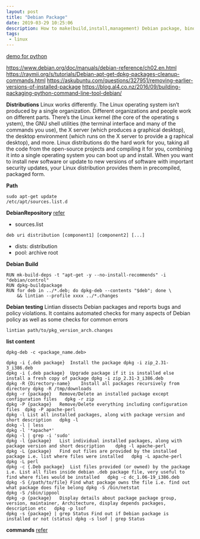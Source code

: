 ```yaml
---
layout: post
title: "Debian Package"
date: 2019-03-29 10:25:06
description: How to make(build,install,management) Debian package, binoic, distributions
tags:
 - linux
---
```


[demo for python](http://fosshelp.blogspot.com/2014/04/how-to-create-debian-package-for-python.html)



https://www.debian.org/doc/manuals/debian-reference/ch02.en.html
https://raymii.org/s/tutorials/Debian-apt-get-dpkg-packages-cleanup-commands.html
https://askubuntu.com/questions/327951/removing-earlier-versions-of-installed-package
https://blog.al4.co.nz/2016/09/building-packaging-python-command-line-tool-debian/

**Distributions**
Linux works differently. The Linux operating system isn’t produced by a single organization. Different     organizations and people work on different parts. There’s the Linux kernel (the core of the operating s    ystem), the GNU shell utilities (the terminal interface and many of the commands you use), the X server     (which produces a graphical desktop), the desktop environment (which runs on the X server to provide a g    raphical desktop), and more. Linux distributions do the hard work for you, taking all the code from the open-source projects and compiling it for you, combining it into a single operating system you can boot up and install.  When you want to install new software or update to new versions of software with important security updates, your Linux distribution provides them in precompiled, packaged form.

**Path**
```
sudo apt-get update
/etc/apt/sources.list.d
```

**DebianRepository**
[refer](https://wiki.debian.org/DebianRepository/Format)
- sources.list
```
deb uri distribution [component1] [component2] [...]
```
- dists:  distribution 
- pool: archive root

**Debian Build**

```
RUN mk-build-deps -t "apt-get -y --no-install-recommends" -i "debian/control"
RUN dpkg-buildpackage
RUN for deb in ../*.deb; do dpkg-deb --contents "$deb"; done \
    && lintian --profile xxxx ../*.changes
```

**Debian testing**
Lintian dissects Debian packages and reports bugs and policy violations. It contains automated checks for many aspects of Debian policy as well as some checks for common errors
```
lintian path/to/pkg_version_arch.changes
```

**list content**
```
dpkg-deb -c <package_name.deb>

dpkg -i {.deb package}	Install the package	dpkg -i zip_2.31-3_i386.deb
dpkg -i {.deb package}	Upgrade package if it is installed else install a fresh copy of package	dpkg -i zip_2.31-3_i386.deb
dpkg -R {Directory-name}	Install all packages recursively from directory	dpkg -R /tmp/downloads
dpkg -r {package}	Remove/Delete an installed package except configuration files	dpkg -r zip
dpkg -P {package}	Remove/Delete everything including configuration files	dpkg -P apache-perl
dpkg -l	List all installed packages, along with package version and short description	dpkg -l
dokg -l | less
dpkg -l '*apache*'
dpkg -l | grep -i 'sudo'
dpkg -l {package}	List individual installed packages, along with package version and short description	dpkg -l apache-perl
dpkg -L {package}	Find out files are provided by the installed package i.e. list where files were installed	dpkg -L apache-perl
dpkg -L perl
dpkg -c {.Deb package}	List files provided (or owned) by the package i.e. List all files inside debian .deb package file, very useful to find where files would be installed	dpkg -c dc_1.06-19_i386.deb
dpkg -S {/path/to/file}	Find what package owns the file i.e. find out what package does file belong	dpkg -S /bin/netstat
dpkg -S /sbin/ippool
dpkg -p {package}	Display details about package package group, version, maintainer, Architecture, display depends packages, description etc	dpkg -p lsof
dpkg -s {package} | grep Status	Find out if Debian package is installed or not (status)	dpkg -s lsof | grep Status
```
**commands**
[refer](https://wiki.debian.org/DebianPackageManagement)
